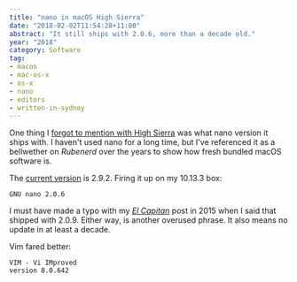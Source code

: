 ```yaml
---
title: "nano in macOS High Sierra"
date: "2018-02-02T11:54:28+11:00"
abstract: "It still ships with 2.0.6, more than a decade old."
year: "2018"
category: Software
tag:
- macos
- mac-os-x
- os-x
- nano
- editors
- written-in-sydney
---
```

One thing I [forgot to mention with High Sierra] was what nano version it ships with. I haven't used nano for a long time, but I've referenced it as a bellwether on *Rubenerd* over the years to show how fresh bundled macOS software is.

The [current version] is 2.9.2. Firing it up on my 10.13.3 box:

    GNU nano 2.0.6

I must have made a typo with my *[El Capitan]* post in 2015 when I said that shipped with 2.0.9. Either way, is another overused phrase. It also means no update in at least a decade.

Vim fared better:

    VIM - Vi IMproved
    version 8.0.642

[El Capitan]: https://rubenerd.com/os-x-el-capitan/
[forgot to mention with High Sierra]: https://rubenerd.com/high-sierra-ui-bugs/
[current version]: https://www.nano-editor.org/

